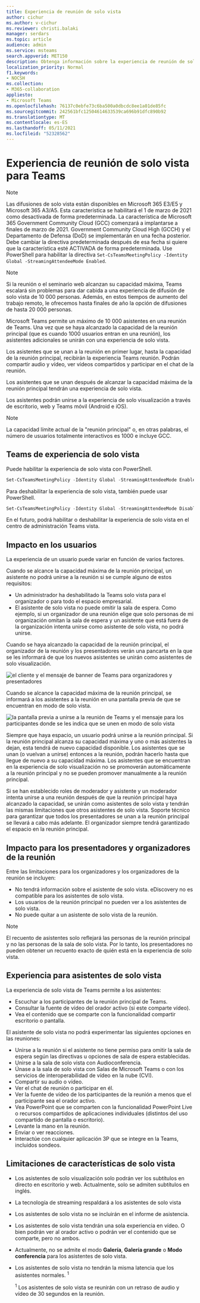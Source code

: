 ```yaml
---
title: Experiencia de reunión de solo vista
author: cichur
ms.author: v-cichur
ms.reviewer: christi.balaki
manager: serdars
ms.topic: article
audience: admin
ms.service: msteams
search.appverid: MET150
description: Obtenga información sobre la experiencia de reunión de solo vista de Teams para administradores, presentadores y asistentes
localization_priority: Normal
f1.keywords:
- NOCSH
ms.collection:
- M365-collaboration
appliesto:
- Microsoft Teams
ms.openlocfilehash: 76137c0ebfe73c6ba500a0dbcdc8ee1a01de85fc
ms.sourcegitcommit: 242561bfc12504614633539ca696b91dfc890b92
ms.translationtype: MT
ms.contentlocale: es-ES
ms.lasthandoff: 05/11/2021
ms.locfileid: "52328562"
---
```

# <a name="teams-view-only-meeting-experience"></a>Experiencia de reunión de solo vista para Teams

> [!Note]
> Las difusiones de solo vista están disponibles en Microsoft 365 E3/E5 y Microsoft 365 A3/A5. Esta característica se habilitará el 1 de marzo de 2021 como desactivada de forma predeterminada. La característica de Microsoft 365 Government Community Cloud (GCC) comenzará a implantarse a finales de marzo de 2021. Government Community Cloud High (GCCH) y el Departamento de Defensa (DoD) se implementarán en una fecha posterior. Debe cambiar la directiva predeterminada después de esa fecha si quiere que la característica esté ACTIVADA de forma predeterminada. Use PowerShell para habilitar la directiva `Set-CsTeamsMeetingPolicy -Identity Global -StreamingAttendeeMode Enabled`.

> [!Note]
> Si la reunión o el seminario web alcanzan su capacidad máxima, Teams escalará sin problemas para dar cabida a una experiencia de difusión de solo vista de 10 000 personas. Además, en estos tiempos de aumento del trabajo remoto, le ofrecemos hasta finales de año la opción de difusiones de hasta 20 000 personas.

Microsoft Teams permite un máximo de 10 000 asistentes en una reunión de Teams. Una vez que se haya alcanzado la capacidad de la reunión principal (que es cuando 1000 usuarios entran en una reunión), los asistentes adicionales se unirán con una experiencia de solo vista.

Los asistentes que se unan a la reunión en primer lugar, hasta la capacidad de la reunión principal, recibirán la experiencia Teams reunión. Podrán compartir audio y vídeo, ver vídeos compartidos y participar en el chat de la reunión.

Los asistentes que se unan después de alcanzar la capacidad máxima de la reunión principal tendrán una experiencia de solo vista.

Los asistentes podrán unirse a la experiencia de solo visualización a través de escritorio, web y Teams móvil (Android e iOS).

> [!Note]
> La capacidad límite actual de la "reunión principal" o, en otras palabras, el número de usuarios totalmente interactivos es 1000 e incluye GCC.

## <a name="teams-view-only-experience-controls"></a>Teams de experiencia de solo vista

Puede habilitar la experiencia de solo vista con PowerShell.

```PowerShell
Set-CsTeamsMeetingPolicy -Identity Global -StreamingAttendeeMode Enabled
```

Para deshabilitar la experiencia de solo vista, también puede usar PowerShell.

```PowerShell
Set-CsTeamsMeetingPolicy -Identity Global -StreamingAttendeeMode Disabled
```

En el futuro, podrá habilitar o deshabilitar la experiencia de solo vista en el centro de administración Teams vista.

## <a name="impact-to-users"></a>Impacto en los usuarios

La experiencia de un usuario puede variar en función de varios factores.

Cuando se alcance la capacidad máxima de la reunión principal, un asistente no podrá unirse a la reunión si se cumple alguno de estos requisitos:

- Un administrador ha deshabilitado la Teams solo vista para el organizador o para todo el espacio empresarial.
- El asistente de solo vista no puede omitir la sala de espera. Como ejemplo, si un organizador de una  reunión elige que solo personas de mi organización omitan la sala de espera y un asistente que está fuera de la organización intenta unirse como asistente de solo vista, no podrá unirse.

Cuando se haya alcanzado la capacidad de la reunión principal, el organizador de la reunión y los presentadores verán una pancarta en la que se les informará de que los nuevos asistentes se unirán como asistentes de solo visualización.

  ![el cliente y el mensaje de banner de Teams para organizadores y presentadores](media/chat-and-banner-message.png)

Cuando se alcance la capacidad máxima de la reunión principal, se informará a los asistentes a la reunión en una pantalla previa de que se encuentran en modo de solo vista.

  ![la pantalla previa a unirse a la reunión de Teams y el mensaje para los participantes donde se les indica que se unen en modo de solo vista](media/view-only-pre-join-screen.png)

Siempre que haya espacio, un usuario podrá unirse a la reunión principal. Si la reunión principal alcanza su capacidad máxima y uno o más asistentes la dejan, esta tendrá de nuevo capacidad disponible. Los asistentes que se unan (o vuelvan a unirse) entonces a la reunión, podrán hacerlo hasta que llegue de nuevo a su capacidad máxima. Los asistentes que se encuentran en la experiencia de solo visualización no se promoverán automáticamente a la reunión principal y no se pueden promover manualmente a la reunión principal.

Si se han establecido roles de moderador y asistente y un moderador intenta unirse a una reunión después de que la reunión principal haya alcanzado la capacidad, se unirán como asistentes de solo vista y tendrán las mismas limitaciones que otros asistentes de solo vista. Soporte técnico para garantizar que todos los presentadores se unan a la reunión principal se llevará a cabo más adelante. El organizador siempre tendrá garantizado el espacio en la reunión principal.

## <a name="impact-to-meeting-presenters-and-organizers"></a>Impacto para los presentadores y organizadores de la reunión

Entre las limitaciones para los organizadores y los organizadores de la reunión se incluyen:

- No tendrá información sobre el asistente de solo vista. eDiscovery no es compatible para los asistentes de solo vista.
- Los usuarios de la reunión principal no pueden ver a los asistentes de solo vista.
- No puede quitar a un asistente de solo vista de la reunión.

> [!Note]
> El recuento de asistentes solo reflejará las personas de la reunión principal y no las personas de la sala de solo vista. Por lo tanto, los presentadores no pueden obtener un recuento exacto de quién está en la experiencia de solo vista.

## <a name="experience-for-view-only-attendees"></a>Experiencia para asistentes de solo vista

La experiencia de solo vista de Teams permite a los asistentes:

- Escuchar a los participantes de la reunión principal de Teams.
- Consultar la fuente de vídeo del orador activo (si este comparte vídeo).
- Vea el contenido que se comparte con la funcionalidad compartir escritorio o pantalla.

El asistente de solo vista no podrá experimentar las siguientes opciones en las reuniones:

- Unirse a la reunión si el asistente no tiene permiso para omitir la sala de espera según las directivas u opciones de sala de espera establecidas.
- Unirse a la sala de solo vista con Audioconferencia.
- Únase a la sala de solo vista con Salas de Microsoft Teams o con los servicios de interoperabilidad de vídeo en la nube (CVI).
- Compartir su audio o vídeo.
- Ver el chat de reunión o participar en él.
- Ver la fuente de vídeo de los participantes de la reunión a menos que el participante sea el orador activo.
- Vea PowerPoint que se comparten con la funcionalidad PowerPoint Live o recursos compartidos de aplicaciones individuales (distintos del uso compartido de pantalla o escritorio).
- Levante la mano en la reunión.
- Enviar o ver reacciones.
- Interactúe con cualquier aplicación 3P que se integre en la Teams, incluidos sondeos.

## <a name="view-only-feature-limitations"></a>Limitaciones de características de solo vista

- Los asistentes de solo visualización solo podrán ver los subtítulos en directo en escritorio y web. Actualmente, solo se admiten subtítulos en inglés.
- La tecnología de streaming respaldará a los asistentes de solo vista
- Los asistentes de solo vista no se incluirán en el informe de asistencia.
- Los asistentes de solo vista tendrán una sola experiencia en vídeo. O bien podrán ver al orador activo o podrán ver el contenido que se comparte, pero no ambos.
- Actualmente, no se admite el modo **Galería**, **Galería grande** o **Modo conferencia** para los asistentes de solo vista.  
- Los asistentes de solo vista no tendrán la misma latencia que los asistentes normales. <sup>1</sup>

  <sup>1</sup> Los asistentes de solo vista se reunirán con un retraso de audio y vídeo de 30 segundos en la reunión.  
